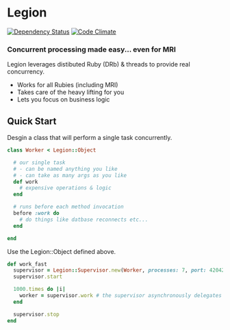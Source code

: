 # Legion

[![Dependency Status](https://gemnasium.com/hopsoft/legion.png)](https://gemnasium.com/hopsoft/legion)
[![Code Climate](https://codeclimate.com/github/hopsoft/legion.png)](https://codeclimate.com/github/hopsoft/legion)

### Concurrent processing made easy... even for MRI

Legion leverages distibuted Ruby (DRb) & threads to provide real concurrency.

* Works for all Rubies (including MRI)
* Takes care of the heavy lifting for you
* Lets you focus on business logic

## Quick Start

Desgin a class that will perform a single task concurrently.

```ruby
class Worker < Legion::Object

  # our single task
  # - can be named anything you like
  # - can take as many args as you like
  def work
    # expensive operations & logic
  end

  # runs before each method invocation
  before :work do
    # do things like datbase reconnects etc...
  end

end
```

Use the Legion::Object defined above.

```ruby
def work_fast
  supervisor = Legion::Supervisor.new(Worker, processes: 7, port: 42042)
  supervisor.start

  1000.times do |i|
    worker = supervisor.work # the supervisor asynchronously delegates to the worker
  end

  supervisor.stop
end
```

